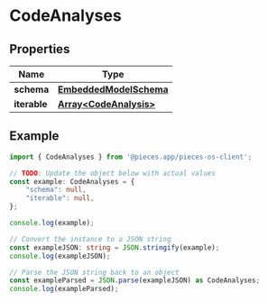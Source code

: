 
# CodeAnalyses


## Properties

Name | Type
------------ | -------------
**schema** | [**EmbeddedModelSchema**](EmbeddedModelSchema)
**iterable** | [**Array&lt;CodeAnalysis&gt;**](CodeAnalysis)

## Example

```typescript
import { CodeAnalyses } from '@pieces.app/pieces-os-client';

// TODO: Update the object below with actual values
const example: CodeAnalyses = {
    "schema": null,
    "iterable": null,
};

console.log(example);

// Convert the instance to a JSON string
const exampleJSON: string = JSON.stringify(example);
console.log(exampleJSON);

// Parse the JSON string back to an object
const exampleParsed = JSON.parse(exampleJSON) as CodeAnalyses;
console.log(exampleParsed);
```


